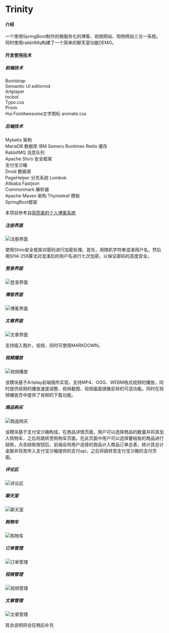 # Trinity

#### 介绍
一个使用SpringBoot制作的微服务化的博客、视频网站、购物网站三合一系统。
同时使用rabbitMq构建了一个简单的聊天室功能DEMO。
#### 开发使用技术
##### 前端技术
Bootstrap	
Semantic UI	
editormd	
Artplayer	
tocbot	
Typo.css	
Prism	
Hui	
FontAwesome文字图标	
animate.css	
##### 后端技术	
Mybatis 架构	
MariaDB 数据库	
IBM Semeru Runtimes	
Redis 缓存	
RabbitMQ 消息队列	
Apache Shiro 安全框架	
支付宝沙箱	
Druid 数据源	
PageHelper 分页系统	
Lombok	
Alibaba Fastjson	
Commonmark 解析器	
Apache Maven 架构	
Thymeleaf 模板	
SpringBoot框架	

本项目参考自[简而美的个人博客系统](https://gitee.com/dreamchasers/myblog)
##### 注册界面
![注册界面](%E5%9B%BE%E7%89%87.png)

使用Shiro安全框架对密码进行加密处理。首先，用随机字符串混淆用户名，然后用SHA-256算法对混淆后的用户名进行七次加密，以保证密码的高度安全。

##### 登录界面
![登录界面](%E5%9B%BE%E7%89%872.png)
##### 博客界面
![博客界面](%E5%9B%BE%E7%89%873.png)
##### 文章界面
![文章界面](%E5%9B%BE%E7%89%8711.png)

支持插入图片，视频，同时可使用MARKDOWN。

##### 视频播放
![视频播放](%E5%9B%BE%E7%89%874.png)

该模块基于Artplay前端插件实现，支持MP4、OGG、WEBM格式视频的播放，同时提供视频的播放速度调整、视频截图、视频画面镜像反转的可选功能。同时在视频播放页中提供了视频的下载功能。

##### 商品购买
![商品购买](%E5%9B%BE%E7%89%875.png)

该模块基于支付宝沙箱构成，在商品详情页面，用户可以选择商品的数量并将其加入购物车，之后将跳转至购物车页面，在此页面中用户可以选择要结账的商品进行结账，点击结账按钮后，前端会将用户选择的商品计入商品订单总表，统计其总计金额并将其传入支付宝沙箱提供的支付api，之后将跳转至支付宝沙箱的支付页面。

##### 评论区
![评论区](%E5%9B%BE%E7%89%8712.png)
##### 聊天室
![聊天室](%E5%9B%BE%E7%89%876.png)
##### 购物车
![购物车](%E5%9B%BE%E7%89%877.png)
##### 订单管理
![订单管理](%E5%9B%BE%E7%89%8713.png)
##### 视频管理
![视频管理](%E5%9B%BE%E7%89%8710.png)
##### 文章管理
![文章管理](%E5%9B%BE%E7%89%879.png)

其余说明将会在稍后补充
